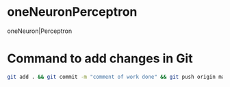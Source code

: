 # oneNeuronPerceptron
oneNeuron|Perceptron

# Command to add changes in Git

```bash
git add . && git commit -m "comment of work done" && git push origin main
```

